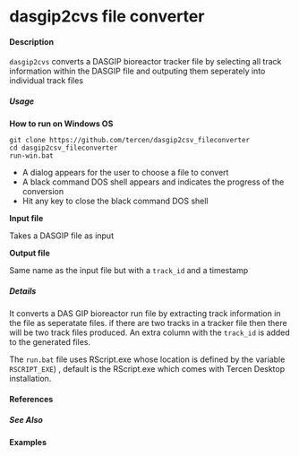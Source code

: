 # dasgip2cvs file converter

#### Description
`dasgip2cvs` converts a DASGIP bioreactor tracker file by selecting all track information within the DASGIP file and outputing them seperately into individual track files

##### Usage

__How to run on Windows OS__
```
git clone https://github.com/tercen/dasgip2csv_fileconverter
cd dasgip2csv_fileconverter
run-win.bat
```

* A dialog appears for the user to choose a file to convert
* A black command DOS shell appears and indicates the progress of the conversion
* Hit any key to close the black command DOS shell


__Input file__

Takes a DASGIP file as input

__Output file__

Same name as the input file but with a `track_id` and a timestamp


##### Details

It converts a DAS GIP bioreactor run file by extracting track information in the file as seperatate files. if there are two tracks in a tracker file then there will be two track files produced. An extra column with the `track_id` is added to the generated files.

The `run.bat` file uses RScript.exe whose location is defined by the variable `RSCRIPT_EXE`) , default is the RScript.exe which comes with Tercen Desktop installation.


#### References

##### See Also

#### Examples
